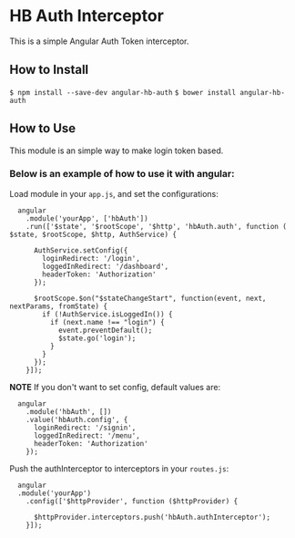 # HB Auth Interceptor

This is a simple Angular Auth Token interceptor.

## How to Install

`$ npm install --save-dev angular-hb-auth`
`$ bower install angular-hb-auth`

## How to Use

This module is an simple way to make login token based.

### Below is an example of how to use it with angular:

Load module in your `app.js`, and set the configurations:
```
  angular
    .module('yourApp', ['hbAuth'])
    .run(['$state', '$rootScope', '$http', 'hbAuth.auth', function ( $state, $rootScope, $http, AuthService) {

      AuthService.setConfig({
        loginRedirect: '/login',
        loggedInRedirect: '/dashboard',
        headerToken: 'Authorization'
      });

      $rootScope.$on("$stateChangeStart", function(event, next, nextParams, fromState) {
        if (!AuthService.isLoggedIn()) {
          if (next.name !== "login") {
            event.preventDefault();
            $state.go('login');
          }
        }
      });
    }]);
```
**NOTE** 
If you don't want to set config, default values are:
```
  angular
    .module('hbAuth', [])
    .value('hbAuth.config', {
      loginRedirect: '/signin',
      loggedInRedirect: '/menu',
      headerToken: 'Authorization'
    });
```

Push the authInterceptor to interceptors in your `routes.js`:

```
  angular
  .module('yourApp')
    .config(['$httpProvider', function ($httpProvider) {

      $httpProvider.interceptors.push('hbAuth.authInterceptor');
    }]);
```